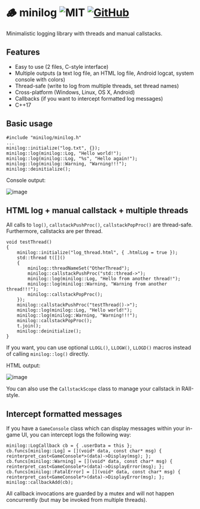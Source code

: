 # 🪵 minilog ![MIT](https://img.shields.io/badge/license-MIT-blue.svg)  [![GitHub](https://img.shields.io/badge/repo-github-green.svg)](https://github.com/corporateshark/minilog)
Minimalistic logging library with threads and manual callstacks.

## Features

* Easy to use (2 files, C-style interface)
* Multiple outputs (a text log file, an HTML log file, Android logcat, system console with colors)
* Thread-safe (write to log from multiple threads, set thread names)
* Cross-platform (Windows, Linux, OS X, Android)
* Callbacks (if you want to intercept formatted log messages)
* C++17

## Basic usage

```
#include "minilog/minilog.h"
...
minilog::initialize("log.txt", {});
minilog::log(minilog::Log, "Hello world!");
minilog::log(minilog::Log, "%s", "Hello again!");
minilog::log(minilog::Warning, "Warning!!!");
minilog::deinitialize();
```

Console output:

![image](https://user-images.githubusercontent.com/2510143/139719447-50c48b77-9f56-41d5-b1c3-0b98000f652d.png)

## HTML log + manual callstack + multiple threads

All calls to `log()`, `callstackPushProc()`, `callstackPopProc()` are thread-safe. Furthermore, callstacks are per thread.

```
void testThread()
{
	minilog::initialize("log_thread.html", { .htmlLog = true });
	std::thread t([]()
	{
		minilog::threadNameSet("OtherThread");
		minilog::callstackPushProc("std::thread->");
		minilog::log(minilog::Log, "Hello from another thread!");
		minilog::log(minilog::Warning, "Warning from another thread!!!");
		minilog::callstackPopProc();
	});
	minilog::callstackPushProc("testThread()->");
	minilog::log(minilog::Log, "Hello world!");
	minilog::log(minilog::Warning, "Warning!!!");
	minilog::callstackPopProc();
	t.join();
	minilog::deinitialize();
}
```

If you want, you can use optional `LLOGL()`, `LLOGW()`, `LLOGD()` macros instead of calling `minilog::log()` directly.

HTML output:

![image](https://user-images.githubusercontent.com/2510143/139718798-5536413a-72ff-49c0-a262-1c1bb844a260.png)

You can also use the `CallstackScope` class to manage your callstack in RAII-style.

## Intercept formatted messages

If you have a `GameConsole` class which can display messages within your in-game UI, you can intercept logs the following way:

```
minilog::LogCallback cb = { .userData = this };
cb.funcs[minilog::Log] = [](void* data, const char* msg) { reinterpret_cast<GameConsole*>(data)->Display(msg); };
cb.funcs[minilog::Warning] = [](void* data, const char* msg) { reinterpret_cast<GameConsole*>(data)->DisplayError(msg); };
cb.funcs[minilog::FatalError] = [](void* data, const char* msg) { reinterpret_cast<GameConsole*>(data)->DisplayError(msg); };
minilog::callbackAdd(cb);
```

All callback invocations are guarded by a mutex and will not happen concurrently (but may be invoked from multiple threads).
